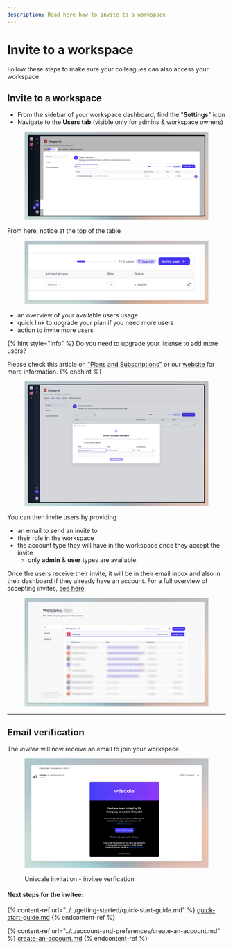 ```yaml
---
description: Read here how to invite to a workspace
---
```


# Invite to a workspace

Follow these steps to make sure your colleagues can also access your workspace:

## Invite to a workspace

* From the sidebar of your workspace dashboard, find the "**Settings**" icon
* Navigate to the **Users tab** (visible only for admins & workspace owners)

<figure><img src="../../.gitbook/assets/image.png" alt=""><figcaption></figcaption></figure>

From here, notice at the top of the table

<figure><img src="../../.gitbook/assets/CleanShot 2024-04-22 at 11.33.18.png" alt=""><figcaption></figcaption></figure>

* an overview of your available users usage
* quick link to upgrade your plan if you need more users
* action to invite more users

{% hint style="info" %}
Do you need to upgrade your license to add more users?&#x20;

Please check this article on ["Plans and Subscriptions"](../../manage-billing-payments-and-plans/plans-and-subscriptions.md) or our [website ](https://www.uniscale.com/)for more information.
{% endhint %}

<figure><img src="../../.gitbook/assets/CleanShot 2024-04-22 at 11.35.12.png" alt=""><figcaption></figcaption></figure>

You can then invite users by providing&#x20;

* an email to send an invite to
* their role in the workspace
* the account type they will have in the workspace once they accept the invite
  * only **admin** & **user** types are available.



Once the users receive their invite, it will be in their email inbox and also in their dashboard if they already have an account. For a full overview of accepting invites, [see here](invite-to-a-workspace.md).

<figure><img src="../../.gitbook/assets/CleanShot 2024-04-22 at 11.41.33.png" alt=""><figcaption></figcaption></figure>

***

## Email verification

The _invitee_ will now receive an email to join your workspace.&#x20;

<figure><img src="../../.gitbook/assets/CleanShot 2024-03-18 at 15.26.32.png" alt=""><figcaption><p>Uniscale invitation - invitee verfication</p></figcaption></figure>

#### **Next steps for the invitee:**&#x20;

{% content-ref url="../../getting-started/quick-start-guide.md" %}
[quick-start-guide.md](../../getting-started/quick-start-guide.md)
{% endcontent-ref %}

{% content-ref url="../../account-and-preferences/create-an-account.md" %}
[create-an-account.md](../../account-and-preferences/create-an-account.md)
{% endcontent-ref %}
